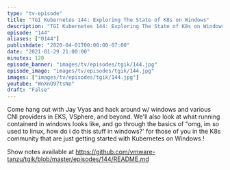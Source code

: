 ```yaml
---
type: "tv-episode"
title: "TGI Kubernetes 144: Exploring The State of K8s on Windows"
description: "TGI Kubernetes 144: Exploring The State of K8s on Windows"
episode: "144"
aliases: ["0144"]
publishdate: "2020-04-01T00:00:00-07:00"
date: "2021-01-29 21:00:00"
minutes: 120
episode_banner: "images/tv/episodes/tgik/144.jpg"
episode_image: "images/tv/episodes/tgik/144.jpg"
images: ["images/tv/episodes/tgik/144.jpg"]
youtube: "WnXnO97tsNo"
draft: "False"
---
```


Come hang out with Jay Vyas and hack around w/ windows and various CNI providers in EKS, VSphere, and beyond.  We'll also look at what running containerd in windows looks like, and go through the basics of  "omg, im so used to linux, how do i do this stuff in windows?' for those of you in the K8s community that are just getting started with Kubernetes on Windows !


Show notes available at https://github.com/vmware-tanzu/tgik/blob/master/episodes/144/README.md